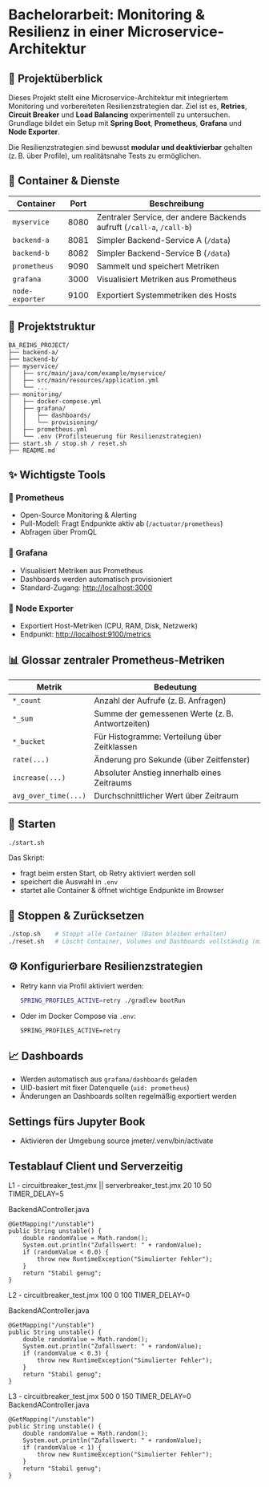 # Bachelorarbeit: Monitoring & Resilienz in einer Microservice-Architektur

## 🔧 Projektüberblick

Dieses Projekt stellt eine Microservice-Architektur mit integriertem Monitoring und vorbereiteten Resilienzstrategien dar. Ziel ist es, **Retries**, **Circuit Breaker** und **Load Balancing** experimentell zu untersuchen. Grundlage bildet ein Setup mit **Spring Boot**, **Prometheus**, **Grafana** und **Node Exporter**.

Die Resilienzstrategien sind bewusst **modular und deaktivierbar** gehalten (z. B. über Profile), um realitätsnahe Tests zu ermöglichen.

## 🐳 Container & Dienste

| Container       | Port    | Beschreibung |
|-----------------|---------|--------------|
| `myservice`     | 8080    | Zentraler Service, der andere Backends aufruft (`/call-a`, `/call-b`) |
| `backend-a`     | 8081    | Simpler Backend-Service A (`/data`) |
| `backend-b`     | 8082    | Simpler Backend-Service B (`/data`) |
| `prometheus`    | 9090    | Sammelt und speichert Metriken |
| `grafana`       | 3000    | Visualisiert Metriken aus Prometheus |
| `node-exporter` | 9100    | Exportiert Systemmetriken des Hosts |

## 📁 Projektstruktur

```
BA_REIHS_PROJECT/
├── backend-a/
├── backend-b/
├── myservice/
│   ├── src/main/java/com/example/myservice/
│   ├── src/main/resources/application.yml
│   └── ...
├── monitoring/
│   ├── docker-compose.yml
│   ├── grafana/
│   │   ├── dashboards/
│   │   └── provisioning/
│   ├── prometheus.yml
│   └── .env (Profilsteuerung für Resilienzstrategien)
├── start.sh / stop.sh / reset.sh
├── README.md
```

## ✨ Wichtigste Tools

### 🔹 Prometheus
- Open-Source Monitoring & Alerting
- Pull-Modell: Fragt Endpunkte aktiv ab (`/actuator/prometheus`)
- Abfragen über PromQL

### 🔹 Grafana
- Visualisiert Metriken aus Prometheus
- Dashboards werden automatisch provisioniert
- Standard-Zugang: [http://localhost:3000](http://localhost:3000)

### 🔹 Node Exporter
- Exportiert Host-Metriken (CPU, RAM, Disk, Netzwerk)
- Endpunkt: [http://localhost:9100/metrics](http://localhost:9100/metrics)

## 📊 Glossar zentraler Prometheus-Metriken

| Metrik              | Bedeutung                                                   |
|---------------------|-------------------------------------------------------------|
| `*_count`           | Anzahl der Aufrufe (z. B. Anfragen)                          |
| `*_sum`             | Summe der gemessenen Werte (z. B. Antwortzeiten)            |
| `*_bucket`          | Für Histogramme: Verteilung über Zeitklassen                |
| `rate(...)`         | Änderung pro Sekunde (über Zeitfenster)                     |
| `increase(...)`     | Absoluter Anstieg innerhalb eines Zeitraums                 |
| `avg_over_time(...)`| Durchschnittlicher Wert über Zeitraum                       |

## 🚀 Starten

```bash
./start.sh
```

Das Skript:
- fragt beim ersten Start, ob Retry aktiviert werden soll
- speichert die Auswahl in `.env`
- startet alle Container & öffnet wichtige Endpunkte im Browser

## 🧹 Stoppen & Zurücksetzen

```bash
./stop.sh    # Stoppt alle Container (Daten bleiben erhalten)
./reset.sh   # Löscht Container, Volumes und Dashboards vollständig (mit Warnung)
```

## ⚙️ Konfigurierbare Resilienzstrategien

- Retry kann via Profil aktiviert werden:
  ```bash
  SPRING_PROFILES_ACTIVE=retry ./gradlew bootRun
  ```
- Oder im Docker Compose via `.env`:
  ```env
  SPRING_PROFILES_ACTIVE=retry
  ```

## 📈 Dashboards

- Werden automatisch aus `grafana/dashboards` geladen
- UID-basiert mit fixer Datenquelle (`uid: prometheus`)
- Änderungen an Dashboards sollten regelmäßig exportiert werden

## Settings fürs Jupyter Book

- Aktivieren der Umgebung
source jmeter/.venv/bin/activate

## Testablauf Client und Serverzeitig 

L1 - circuitbreaker_test.jmx || serverbreaker_test.jmx
        <stringProp name="ThreadGroup.num_threads">20</stringProp>
        <stringProp name="ThreadGroup.ramp_time">10</stringProp>
        <stringProp name="LoopController.loops">50</stringProp>
        TIMER_DELAY=5

BackendAController.java

    @GetMapping("/unstable")
    public String unstable() {
        double randomValue = Math.random();
        System.out.println("Zufallswert: " + randomValue);
        if (randomValue < 0.0) {
            throw new RuntimeException("Simulierter Fehler");
        }
        return "Stabil genug";
    }

L2 - circuitbreaker_test.jmx
        <stringProp name="ThreadGroup.num_threads">100</stringProp>
        <stringProp name="ThreadGroup.ramp_time">0</stringProp>
        <stringProp name="LoopController.loops">100</stringProp>
        TIMER_DELAY=0


BackendAController.java

    @GetMapping("/unstable")
    public String unstable() {
        double randomValue = Math.random();
        System.out.println("Zufallswert: " + randomValue);
        if (randomValue < 0.3) {
            throw new RuntimeException("Simulierter Fehler");
        }
        return "Stabil genug";
    }

L3 - circuitbreaker_test.jmx
        <stringProp name="ThreadGroup.num_threads">500</stringProp>
        <stringProp name="ThreadGroup.ramp_time">0</stringProp>
        <stringProp name="LoopController.loops">150</stringProp>
        TIMER_DELAY=0
BackendAController.java

    @GetMapping("/unstable")
    public String unstable() {
        double randomValue = Math.random();
        System.out.println("Zufallswert: " + randomValue);
        if (randomValue < 1) {
            throw new RuntimeException("Simulierter Fehler");
        }
        return "Stabil genug";
    }



